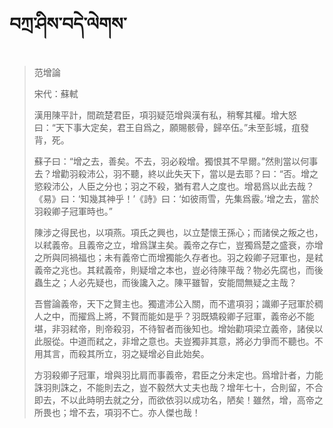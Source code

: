 # བཀྲ་ཤིས་བདེ་ལེགས་
> 范增論
> 
> 宋代：蘇軾 
> 
> 漢用陳平計，間疏楚君臣，項羽疑范增與漢有私，稍奪其權。增大怒曰：“天下事大定矣，君王自爲之，願賜骸骨，歸卒伍。”未至彭城，疽發背，死。
> 
> 蘇子曰：“增之去，善矣。不去，羽必殺增。獨恨其不早爾。”然則當以何事去？增勸羽殺沛公，羽不聽，終以此失天下，當以是去耶？曰：“否。增之慾殺沛公，人臣之分也；羽之不殺，猶有君人之度也。增曷爲以此去哉？《易》曰：‘知幾其神乎！’《詩》曰：‘如彼雨雪，先集爲霰。’增之去，當於羽殺卿子冠軍時也。”
> 
> 陳涉之得民也，以項燕。項氏之興也，以立楚懷王孫心；而諸侯之叛之也，以弒義帝。且義帝之立，增爲謀主矣。義帝之存亡，豈獨爲楚之盛衰，亦增之所與同禍福也；未有義帝亡而增獨能久存者也。羽之殺卿子冠軍也，是弒義帝之兆也。其弒義帝，則疑增之本也，豈必待陳平哉？物必先腐也，而後蟲生之；人必先疑也，而後讒入之。陳平雖智，安能間無疑之主哉？
> 
> 吾嘗論義帝，天下之賢主也。獨遣沛公入關，而不遣項羽；識卿子冠軍於稠人之中，而擢爲上將，不賢而能如是乎？羽既矯殺卿子冠軍，義帝必不能堪，非羽弒帝，則帝殺羽，不待智者而後知也。增始勸項梁立義帝，諸侯以此服從。中道而弒之，非增之意也。夫豈獨非其意，將必力爭而不聽也。不用其言，而殺其所立，羽之疑增必自此始矣。
> 
> 方羽殺卿子冠軍，增與羽比肩而事義帝，君臣之分未定也。爲增計者，力能誅羽則誅之，不能則去之，豈不毅然大丈夫也哉？增年七十，合則留，不合即去，不以此時明去就之分，而欲依羽以成功名，陋矣！雖然，增，高帝之所畏也；增不去，項羽不亡。亦人傑也哉！
>